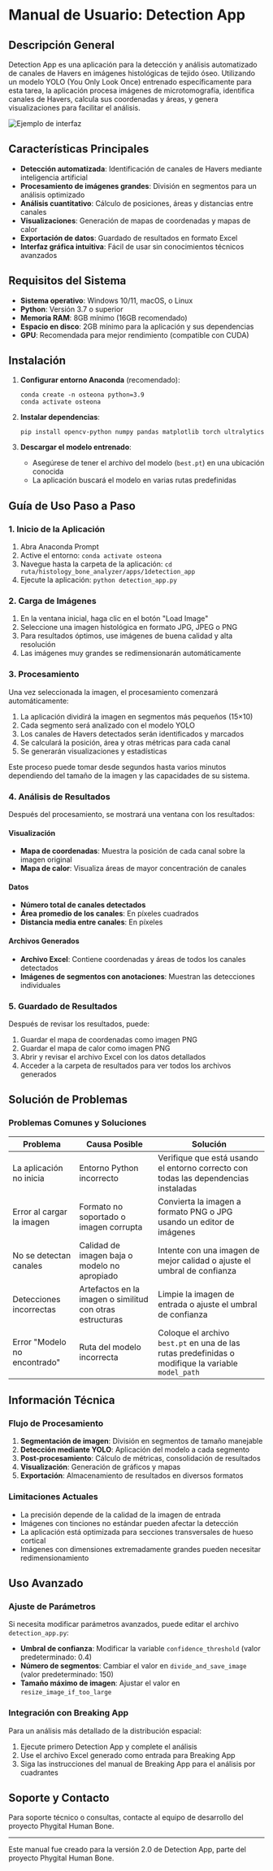 # Manual de Usuario: Detection App

## Descripción General

Detection App es una aplicación para la detección y análisis automatizado de canales de Havers en imágenes histológicas de tejido óseo. Utilizando un modelo YOLO (You Only Look Once) entrenado específicamente para esta tarea, la aplicación procesa imágenes de microtomografía, identifica canales de Havers, calcula sus coordenadas y áreas, y genera visualizaciones para facilitar el análisis.

![Ejemplo de interfaz](../images/detection_app_ui.png)

## Características Principales

- **Detección automatizada**: Identificación de canales de Havers mediante inteligencia artificial
- **Procesamiento de imágenes grandes**: División en segmentos para un análisis optimizado
- **Análisis cuantitativo**: Cálculo de posiciones, áreas y distancias entre canales
- **Visualizaciones**: Generación de mapas de coordenadas y mapas de calor
- **Exportación de datos**: Guardado de resultados en formato Excel
- **Interfaz gráfica intuitiva**: Fácil de usar sin conocimientos técnicos avanzados

## Requisitos del Sistema

- **Sistema operativo**: Windows 10/11, macOS, o Linux
- **Python**: Versión 3.7 o superior
- **Memoria RAM**: 8GB mínimo (16GB recomendado)
- **Espacio en disco**: 2GB mínimo para la aplicación y sus dependencias
- **GPU**: Recomendada para mejor rendimiento (compatible con CUDA)

## Instalación

1. **Configurar entorno Anaconda** (recomendado):
   ```
   conda create -n osteona python=3.9
   conda activate osteona
   ```

2. **Instalar dependencias**:
   ```
   pip install opencv-python numpy pandas matplotlib torch ultralytics
   ```

3. **Descargar el modelo entrenado**:
   - Asegúrese de tener el archivo del modelo (`best.pt`) en una ubicación conocida
   - La aplicación buscará el modelo en varias rutas predefinidas

## Guía de Uso Paso a Paso

### 1. Inicio de la Aplicación

1. Abra Anaconda Prompt
2. Active el entorno: `conda activate osteona`
3. Navegue hasta la carpeta de la aplicación: `cd ruta/histology_bone_analyzer/apps/1detection_app`
4. Ejecute la aplicación: `python detection_app.py`

### 2. Carga de Imágenes

1. En la ventana inicial, haga clic en el botón "Load Image"
2. Seleccione una imagen histológica en formato JPG, JPEG o PNG
3. Para resultados óptimos, use imágenes de buena calidad y alta resolución
4. Las imágenes muy grandes se redimensionarán automáticamente

### 3. Procesamiento

Una vez seleccionada la imagen, el procesamiento comenzará automáticamente:

1. La aplicación dividirá la imagen en segmentos más pequeños (15×10)
2. Cada segmento será analizado con el modelo YOLO
3. Los canales de Havers detectados serán identificados y marcados
4. Se calculará la posición, área y otras métricas para cada canal
5. Se generarán visualizaciones y estadísticas

Este proceso puede tomar desde segundos hasta varios minutos dependiendo del tamaño de la imagen y las capacidades de su sistema.

### 4. Análisis de Resultados

Después del procesamiento, se mostrará una ventana con los resultados:

#### Visualización
- **Mapa de coordenadas**: Muestra la posición de cada canal sobre la imagen original
- **Mapa de calor**: Visualiza áreas de mayor concentración de canales

#### Datos
- **Número total de canales detectados**
- **Área promedio de los canales**: En píxeles cuadrados
- **Distancia media entre canales**: En píxeles

#### Archivos Generados
- **Archivo Excel**: Contiene coordenadas y áreas de todos los canales detectados
- **Imágenes de segmentos con anotaciones**: Muestran las detecciones individuales

### 5. Guardado de Resultados

Después de revisar los resultados, puede:

1. Guardar el mapa de coordenadas como imagen PNG
2. Guardar el mapa de calor como imagen PNG
3. Abrir y revisar el archivo Excel con los datos detallados
4. Acceder a la carpeta de resultados para ver todos los archivos generados

## Solución de Problemas

### Problemas Comunes y Soluciones

| Problema | Causa Posible | Solución |
|----------|---------------|----------|
| La aplicación no inicia | Entorno Python incorrecto | Verifique que está usando el entorno correcto con todas las dependencias instaladas |
| Error al cargar la imagen | Formato no soportado o imagen corrupta | Convierta la imagen a formato PNG o JPG usando un editor de imágenes |
| No se detectan canales | Calidad de imagen baja o modelo no apropiado | Intente con una imagen de mejor calidad o ajuste el umbral de confianza |
| Detecciones incorrectas | Artefactos en la imagen o similitud con otras estructuras | Limpie la imagen de entrada o ajuste el umbral de confianza |
| Error "Modelo no encontrado" | Ruta del modelo incorrecta | Coloque el archivo `best.pt` en una de las rutas predefinidas o modifique la variable `model_path` |

## Información Técnica

### Flujo de Procesamiento

1. **Segmentación de imagen**: División en segmentos de tamaño manejable
2. **Detección mediante YOLO**: Aplicación del modelo a cada segmento
3. **Post-procesamiento**: Cálculo de métricas, consolidación de resultados
4. **Visualización**: Generación de gráficos y mapas
5. **Exportación**: Almacenamiento de resultados en diversos formatos

### Limitaciones Actuales

- La precisión depende de la calidad de la imagen de entrada
- Imágenes con tinciones no estándar pueden afectar la detección
- La aplicación está optimizada para secciones transversales de hueso cortical
- Imágenes con dimensiones extremadamente grandes pueden necesitar redimensionamiento

## Uso Avanzado

### Ajuste de Parámetros

Si necesita modificar parámetros avanzados, puede editar el archivo `detection_app.py`:

- **Umbral de confianza**: Modificar la variable `confidence_threshold` (valor predeterminado: 0.4)
- **Número de segmentos**: Cambiar el valor en `divide_and_save_image` (valor predeterminado: 150)
- **Tamaño máximo de imagen**: Ajustar el valor en `resize_image_if_too_large`

### Integración con Breaking App

Para un análisis más detallado de la distribución espacial:

1. Ejecute primero Detection App y complete el análisis
2. Use el archivo Excel generado como entrada para Breaking App
3. Siga las instrucciones del manual de Breaking App para el análisis por cuadrantes

## Soporte y Contacto

Para soporte técnico o consultas, contacte al equipo de desarrollo del proyecto Phygital Human Bone.

---

Este manual fue creado para la versión 2.0 de Detection App, parte del proyecto Phygital Human Bone.
